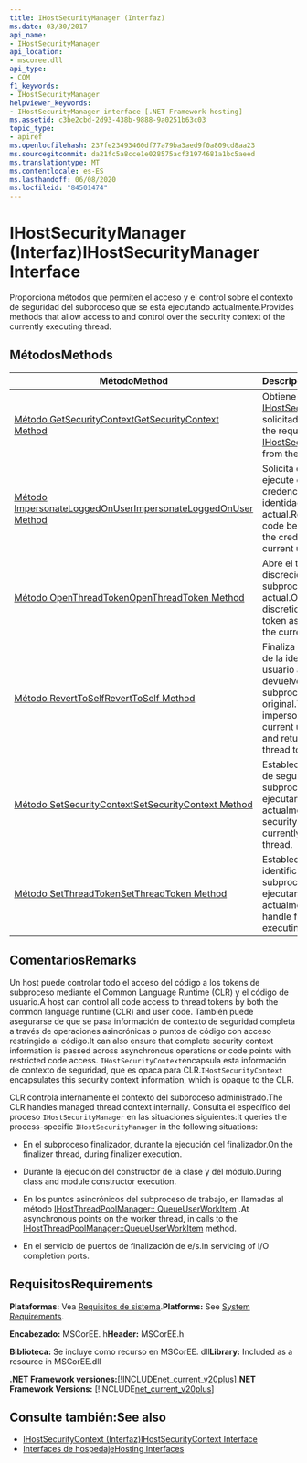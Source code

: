 ```yaml
---
title: IHostSecurityManager (Interfaz)
ms.date: 03/30/2017
api_name:
- IHostSecurityManager
api_location:
- mscoree.dll
api_type:
- COM
f1_keywords:
- IHostSecurityManager
helpviewer_keywords:
- IHostSecurityManager interface [.NET Framework hosting]
ms.assetid: c3be2cbd-2d93-438b-9888-9a0251b63c03
topic_type:
- apiref
ms.openlocfilehash: 237fe23493460df77a79ba3aed9f0a809cd8aa23
ms.sourcegitcommit: da21fc5a8cce1e028575acf31974681a1bc5aeed
ms.translationtype: MT
ms.contentlocale: es-ES
ms.lasthandoff: 06/08/2020
ms.locfileid: "84501474"
---
```

# <a name="ihostsecuritymanager-interface"></a><span data-ttu-id="7df67-102">IHostSecurityManager (Interfaz)</span><span class="sxs-lookup"><span data-stu-id="7df67-102">IHostSecurityManager Interface</span></span>
<span data-ttu-id="7df67-103">Proporciona métodos que permiten el acceso y el control sobre el contexto de seguridad del subproceso que se está ejecutando actualmente.</span><span class="sxs-lookup"><span data-stu-id="7df67-103">Provides methods that allow access to and control over the security context of the currently executing thread.</span></span>  
  
## <a name="methods"></a><span data-ttu-id="7df67-104">Métodos</span><span class="sxs-lookup"><span data-stu-id="7df67-104">Methods</span></span>  
  
|<span data-ttu-id="7df67-105">Método</span><span class="sxs-lookup"><span data-stu-id="7df67-105">Method</span></span>|<span data-ttu-id="7df67-106">Descripción</span><span class="sxs-lookup"><span data-stu-id="7df67-106">Description</span></span>|  
|------------|-----------------|  
|[<span data-ttu-id="7df67-107">Método GetSecurityContext</span><span class="sxs-lookup"><span data-stu-id="7df67-107">GetSecurityContext Method</span></span>](ihostsecuritymanager-getsecuritycontext-method.md)|<span data-ttu-id="7df67-108">Obtiene el [IHostSecurityContext](ihostsecuritycontext-interface.md) solicitado del host.</span><span class="sxs-lookup"><span data-stu-id="7df67-108">Gets the requested [IHostSecurityContext](ihostsecuritycontext-interface.md) from the host.</span></span>|  
|[<span data-ttu-id="7df67-109">Método ImpersonateLoggedOnUser</span><span class="sxs-lookup"><span data-stu-id="7df67-109">ImpersonateLoggedOnUser Method</span></span>](ihostsecuritymanager-impersonateloggedonuser-method.md)|<span data-ttu-id="7df67-110">Solicita que el código se ejecute con las credenciales de la identidad del usuario actual.</span><span class="sxs-lookup"><span data-stu-id="7df67-110">Requests that code be executed using the credentials of the current user identity.</span></span>|  
|[<span data-ttu-id="7df67-111">Método OpenThreadToken</span><span class="sxs-lookup"><span data-stu-id="7df67-111">OpenThreadToken Method</span></span>](ihostsecuritymanager-openthreadtoken-method.md)|<span data-ttu-id="7df67-112">Abre el token de acceso discrecional asociado al subproceso actual.</span><span class="sxs-lookup"><span data-stu-id="7df67-112">Opens the discretionary access token associated with the current thread.</span></span>|  
|[<span data-ttu-id="7df67-113">Método RevertToSelf</span><span class="sxs-lookup"><span data-stu-id="7df67-113">RevertToSelf Method</span></span>](ihostsecuritymanager-reverttoself-method.md)|<span data-ttu-id="7df67-114">Finaliza la suplantación de la identidad del usuario actual y devuelve el token del subproceso original.</span><span class="sxs-lookup"><span data-stu-id="7df67-114">Terminates impersonation of the current user identity and returns the original thread token.</span></span>|  
|[<span data-ttu-id="7df67-115">Método SetSecurityContext</span><span class="sxs-lookup"><span data-stu-id="7df67-115">SetSecurityContext Method</span></span>](ihostsecuritymanager-setsecuritycontext-method.md)|<span data-ttu-id="7df67-116">Establece el contexto de seguridad para el subproceso que se está ejecutando actualmente.</span><span class="sxs-lookup"><span data-stu-id="7df67-116">Sets the security context for the currently executing thread.</span></span>|  
|[<span data-ttu-id="7df67-117">Método SetThreadToken</span><span class="sxs-lookup"><span data-stu-id="7df67-117">SetThreadToken Method</span></span>](ihostsecuritymanager-setthreadtoken-method.md)|<span data-ttu-id="7df67-118">Establece un identificador para el subproceso que se está ejecutando actualmente.</span><span class="sxs-lookup"><span data-stu-id="7df67-118">Sets a handle for the currently executing thread.</span></span>|  
  
## <a name="remarks"></a><span data-ttu-id="7df67-119">Comentarios</span><span class="sxs-lookup"><span data-stu-id="7df67-119">Remarks</span></span>  
 <span data-ttu-id="7df67-120">Un host puede controlar todo el acceso del código a los tokens de subproceso mediante el Common Language Runtime (CLR) y el código de usuario.</span><span class="sxs-lookup"><span data-stu-id="7df67-120">A host can control all code access to thread tokens by both the common language runtime (CLR) and user code.</span></span> <span data-ttu-id="7df67-121">También puede asegurarse de que se pasa información de contexto de seguridad completa a través de operaciones asincrónicas o puntos de código con acceso restringido al código.</span><span class="sxs-lookup"><span data-stu-id="7df67-121">It can also ensure that complete security context information is passed across asynchronous operations or code points with restricted code access.</span></span> <span data-ttu-id="7df67-122">`IHostSecurityContext`encapsula esta información de contexto de seguridad, que es opaca para CLR.</span><span class="sxs-lookup"><span data-stu-id="7df67-122">`IHostSecurityContext` encapsulates this security context information, which is opaque to the CLR.</span></span>  
  
 <span data-ttu-id="7df67-123">CLR controla internamente el contexto del subproceso administrado.</span><span class="sxs-lookup"><span data-stu-id="7df67-123">The CLR handles managed thread context internally.</span></span> <span data-ttu-id="7df67-124">Consulta el específico del proceso `IHostSecurityManager` en las situaciones siguientes:</span><span class="sxs-lookup"><span data-stu-id="7df67-124">It queries the process-specific `IHostSecurityManager` in the following situations:</span></span>  
  
- <span data-ttu-id="7df67-125">En el subproceso finalizador, durante la ejecución del finalizador.</span><span class="sxs-lookup"><span data-stu-id="7df67-125">On the finalizer thread, during finalizer execution.</span></span>  
  
- <span data-ttu-id="7df67-126">Durante la ejecución del constructor de la clase y del módulo.</span><span class="sxs-lookup"><span data-stu-id="7df67-126">During class and module constructor execution.</span></span>  
  
- <span data-ttu-id="7df67-127">En los puntos asincrónicos del subproceso de trabajo, en llamadas al método [IHostThreadPoolManager:: QueueUserWorkItem](ihostthreadpoolmanager-queueuserworkitem-method.md) .</span><span class="sxs-lookup"><span data-stu-id="7df67-127">At asynchronous points on the worker thread, in calls to the [IHostThreadPoolManager::QueueUserWorkItem](ihostthreadpoolmanager-queueuserworkitem-method.md) method.</span></span>  
  
- <span data-ttu-id="7df67-128">En el servicio de puertos de finalización de e/s.</span><span class="sxs-lookup"><span data-stu-id="7df67-128">In servicing of I/O completion ports.</span></span>  
  
## <a name="requirements"></a><span data-ttu-id="7df67-129">Requisitos</span><span class="sxs-lookup"><span data-stu-id="7df67-129">Requirements</span></span>  
 <span data-ttu-id="7df67-130">**Plataformas:** Vea [Requisitos de sistema](../../get-started/system-requirements.md).</span><span class="sxs-lookup"><span data-stu-id="7df67-130">**Platforms:** See [System Requirements](../../get-started/system-requirements.md).</span></span>  
  
 <span data-ttu-id="7df67-131">**Encabezado:** MSCorEE. h</span><span class="sxs-lookup"><span data-stu-id="7df67-131">**Header:** MSCorEE.h</span></span>  
  
 <span data-ttu-id="7df67-132">**Biblioteca:** Se incluye como recurso en MSCorEE. dll</span><span class="sxs-lookup"><span data-stu-id="7df67-132">**Library:** Included as a resource in MSCorEE.dll</span></span>  
  
 <span data-ttu-id="7df67-133">**.NET Framework versiones:**[!INCLUDE[net_current_v20plus](../../../../includes/net-current-v20plus-md.md)]</span><span class="sxs-lookup"><span data-stu-id="7df67-133">**.NET Framework Versions:** [!INCLUDE[net_current_v20plus](../../../../includes/net-current-v20plus-md.md)]</span></span>  
  
## <a name="see-also"></a><span data-ttu-id="7df67-134">Consulte también:</span><span class="sxs-lookup"><span data-stu-id="7df67-134">See also</span></span>

- [<span data-ttu-id="7df67-135">IHostSecurityContext (Interfaz)</span><span class="sxs-lookup"><span data-stu-id="7df67-135">IHostSecurityContext Interface</span></span>](ihostsecuritycontext-interface.md)
- [<span data-ttu-id="7df67-136">Interfaces de hospedaje</span><span class="sxs-lookup"><span data-stu-id="7df67-136">Hosting Interfaces</span></span>](hosting-interfaces.md)
